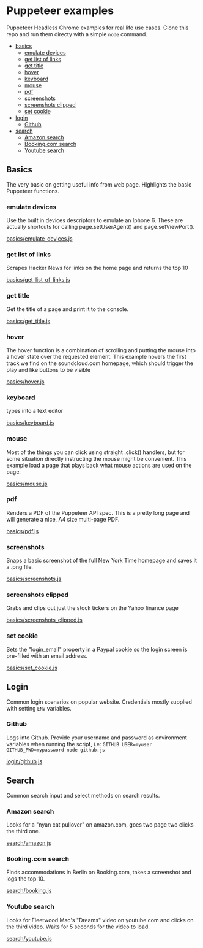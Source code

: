 # Puppeteer examples

Puppeteer Headless Chrome examples for real life use cases. Clone this repo and run them directy with a simple `node` command.

- [basics](#basics)
  * [emulate devices](#emulate-devices)
  * [get list of links](#get-list-of-links)
  * [get title](#get-title)
  * [hover](#hover)
  * [keyboard](#keyboard)
  * [mouse](#mouse)
  * [pdf](#pdf)
  * [screenshots](#screenshots)
  * [screenshots clipped](#screenshots-clipped)
  * [set cookie](#set-cookie)
- [login](#login)
  * [Github](#github)
- [search](#search)
  * [Amazon search](#amazon-search)
  * [Booking.com search](#booking-com-search)
  * [Youtube search](#youtube-search)


## Basics
The very basic on getting useful info from web page. Highlights the basic Puppeteer functions.  
### emulate devices
Use the built in devices descriptors to emulate an Iphone 6. These are actually shortcuts for calling page.setUserAgent() and page.setViewPort().


[basics/emulate_devices.js](https://github.com/checkly/puppeteer-examples/blob/master/basics/emulate_devices.js)
### get list of links
Scrapes Hacker News for links on the home page and returns the top 10


[basics/get_list_of_links.js](https://github.com/checkly/puppeteer-examples/blob/master/basics/get_list_of_links.js)
### get title
Get the title of a page and print it to the console.


[basics/get_title.js](https://github.com/checkly/puppeteer-examples/blob/master/basics/get_title.js)
### hover
The hover function is a combination of scrolling and putting the mouse into a hover state over the requested element. This example hovers the first track we find on the soundcloud.com homepage, which should trigger the play and like buttons to be visible


[basics/hover.js](https://github.com/checkly/puppeteer-examples/blob/master/basics/hover.js)
### keyboard
types into a text editor


[basics/keyboard.js](https://github.com/checkly/puppeteer-examples/blob/master/basics/keyboard.js)
### mouse
Most of the things you can click using straight .click() handlers, but for some situation directly instructing the mouse might be convenient. This example load a page that plays back what mouse actions are used on the page.


[basics/mouse.js](https://github.com/checkly/puppeteer-examples/blob/master/basics/mouse.js)
### pdf
Renders a PDF of the Puppeteer API spec. This is a pretty long page and will generate a nice, A4 size multi-page PDF.


[basics/pdf.js](https://github.com/checkly/puppeteer-examples/blob/master/basics/pdf.js)
### screenshots
Snaps a basic screenshot of the full New York Time homepage and saves it a .png file.


[basics/screenshots.js](https://github.com/checkly/puppeteer-examples/blob/master/basics/screenshots.js)
### screenshots clipped
Grabs and clips out just the stock tickers on the Yahoo finance page


[basics/screenshots_clipped.js](https://github.com/checkly/puppeteer-examples/blob/master/basics/screenshots_clipped.js)
### set cookie
Sets the "login_email" property in a Paypal cookie so the login screen is pre-filled with an email address.


[basics/set_cookie.js](https://github.com/checkly/puppeteer-examples/blob/master/basics/set_cookie.js)
## Login
Common login scenarios on popular website. Credentials mostly supplied with setting `ENV` variables.  
### Github
Logs into Github. Provide your username and password as environment variables when running the script, i.e: `GITHUB_USER=myuser GITHUB_PWD=mypassword node github.js`


[login/github.js](https://github.com/checkly/puppeteer-examples/blob/master/login/github.js)
## Search
Common search input and select methods on search results.  
### Amazon search
Looks for a "nyan cat pullover" on amazon.com, goes two page two clicks the third one.


[search/amazon.js](https://github.com/checkly/puppeteer-examples/blob/master/search/amazon.js)
### Booking.com search
Finds accommodations in Berlin on Booking.com, takes a screenshot and logs the top 10.


[search/booking.js](https://github.com/checkly/puppeteer-examples/blob/master/search/booking.js)
### Youtube search
Looks for Fleetwood Mac's "Dreams" video on youtube.com and clicks on the third video. Waits for 5 seconds for the video to load.


[search/youtube.js](https://github.com/checkly/puppeteer-examples/blob/master/search/youtube.js)
